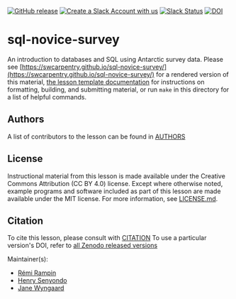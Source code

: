 [![GitHub release][shields_release]][swc_sql_novice_survey_releases]
[![Create a Slack Account with us](https://img.shields.io/badge/Create_Slack_Account-The_Carpentries-071159.svg)](https://swc-slack-invite.herokuapp.com/)
[![Slack Status](https://img.shields.io/badge/Slack_Channel-swc--sql-E01563.svg)](https://swcarpentry.slack.com/messages/C9X3YNVNY)
[![DOI][zenodo_badge_DOI]][all_releases_DOI]

# sql-novice-survey

An introduction to databases and SQL using Antarctic survey data.
Please see [https://swcarpentry.github.io/sql-novice-survey/](https://swcarpentry.github.io/sql-novice-survey/) for a rendered version of this material,
[the lesson template documentation][lesson-example]
for instructions on formatting, building, and submitting material,
or run `make` in this directory for a list of helpful commands.

## Authors

A list of contributors to the lesson can be found in [AUTHORS](AUTHORS)

## License

Instructional material from this lesson is made available under the Creative
Commons Attribution (CC BY 4.0) license. Except where otherwise noted, example
programs and software included as part of this lesson are made available under
the MIT license. For more information, see [LICENSE.md](LICENSE.md).

## Citation

To cite this lesson, please consult with [CITATION](CITATION)
To use a particular version's DOI, refer to [all Zenodo released versions][all_zenodo_versions]

Maintainer(s):

- [Rémi Rampin](https://carpentries.org/instructors/#remram44)
- [Henry Senyondo](https://carpentries.org/instructors/#henrykironde)
- [Jane Wyngaard](https://github.com/r4space)

[swc_sql_novice_survey_releases]: https://github.com/swcarpentry/sql-novice-survey/releases
[shields_release]: https://img.shields.io/github/v/release/swcarpentry/sql-novice-survey
[all_releases_DOI]: https://doi.org/10.5281/zenodo.3265270
[zenodo_badge_DOI]: https://zenodo.org/badge/DOI/10.5281/zenodo.3265271.svg
[lesson-example]: https://carpentries.github.io/lesson-example/
[all_zenodo_versions]: https://zenodo.org/search?page=1&size=20&q=3265271&sort=-version&all_versions=True



